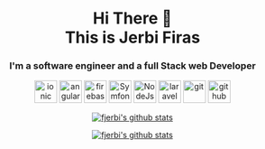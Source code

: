<h1 align="center">
Hi There 👋 <br> 
This is Jerbi Firas
</h1>

<h3 align="center">
I'm a software engineer and a full Stack web Developer
</h3>



<p align="center">
  <img src="https://www.vectorlogo.zone/logos/ionicframework/ionicframework-icon.svg" alt="ionic" width="40" height="40"/>
  <img src="https://seeklogo.com/images/A/angular-logo-CF8B6B5B10-seeklogo.com.png" alt="angular" width="40" height="40"/>
  <img src="https://www.vectorlogo.zone/logos/firebase/firebase-icon.svg" alt="firebase" width="40" height="40"/>
  <img src="https://seeklogo.com/images/S/symfony-logo-AA34C8FC16-seeklogo.com.png" alt="Symfony" width="40" height="40"/>

  <img src="https://www.logolynx.com/images/logolynx/c5/c509c38cb89bcf556b2051222663f398.png" alt="NodeJs" width="40" height="40"/>
  <img src="https://upload.vectorlogo.zone/logos/laravel/images/fd9bffa7-873e-4946-92bc-815ed69faeec.svg" alt="laravel" width="40" height="40"/>
  
  <img src="https://www.vectorlogo.zone/logos/git-scm/git-scm-icon.svg" alt="git" width="40" height="40"/> 
  <img src="https://www.vectorlogo.zone/logos/github/github-tile.svg" alt="github" width="40" height="40"/> 
 </p>
 


<p align="center">
  <a href="https://github.com/fjerbi">
    <img src="https://github-readme-stats.vercel.app/api?username=fjerbi&count_private=true&hide_border=true&show_icons=true" alt="fjerbi's github stats">
  </a>
</p>

<p align="center">
  <a href="https://github.com/fjerbi">
    <img src="https://github-readme-stats.vercel.app/api/top-langs/?username=fjerbi&layout=compact&hide_border=true&show_icons=true&count_private=true" alt="fjerbi's github stats">
  </a>
</p>

